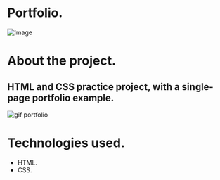 # Portfolio.
![Image](https://github.com/user-attachments/assets/1803e720-e959-4edd-900f-b4891b74b134)

# About the project.
## HTML and CSS practice project, with a single-page portfolio example.
![gif portfolio](https://user-images.githubusercontent.com/86026272/217247088-52451e00-fdf0-4649-8ee7-03d04d5ed7a3.gif)

# Technologies used.
+ HTML.
+ CSS.
